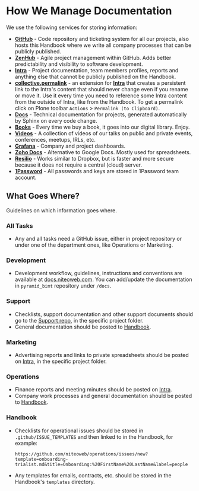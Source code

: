 # How We Manage Documentation

We use the following services for storing information:

- **[GitHub](https://github.com/niteoweb)** - Code repository and ticketing system for all our projects, also hosts this Handbook where we write all company processes that can be publicly published.
- **[ZenHub](https://www.zenhub.com/)** - Agile project management within GitHub. Adds better predictability and visibility to software development.
- **[Intra](https://intra.niteoweb.com)** - Project documentation, team members profiles, reports and anything else that cannot be publicly published on the Handbook.
- **[collective.permalink](https://pypi.python.org/pypi/collective.permalink)** - an extension for **[Intra](https://intra.niteoweb.com)** that creates a persistent link to the Intra's content that should never change even if you rename or move it. Use it every time you need to reference some Intra content from the outside of Intra, like from the Handbook. To get a permalink click on Plone toolbar `Actions` > `Permalink (to Clipboard)`.
- **[Docs](http://docs.niteoweb.com)** - Technical documentation for projects, generated automatically by Sphinx on every code change.
- **[Books](http://books.niteoweb.com)** - Every time we buy a book, it goes into our digital library. Enjoy.
- **[Videos](http://videos.niteoweb.com)** - A collection of videos of our talks on public and private events, conferences, meetups, IRLs, etc.
- **[Grafana](niteo.grafana.net)** - Company and project dashboards.
- **[Zoho Docs](https://docs.zoho.eu/home)** - Alternative to Google Docs. Mostly used for spreadsheets.
- **[Resilio](https://github.com/niteoweb/handbook/blob/master/resilio.md)** - Works similar to Dropbox, but is faster and more secure because it does not require a central (cloud) server.
- **[1Password](https://my.1password.com/)** - All passwords and keys are stored in 1Password team account.

## What Goes Where?

Guidelines on which information goes where.

### All Tasks

- Any and all tasks need a GitHub issue, either in project repository or under one of the department ones, like Operations or Marketing.

### Development

- Development workflow, guidelines, instructions and conventions are available at [docs.niteoweb.com](http://docs.niteoweb.com/pyramid_bimt/process.html). You can add/update the documentation in `pyramid_bimt` repository under `/docs`.

### Support

- Checklists, support documentation and other support documents should go to the [Support repo](https://github.com/niteoweb/support/), in the specific project folder.
- General documentation should be posted to [Handbook](https://github.com/niteoweb/handbook).

### Marketing

- Advertising reports and links to private spreadsheets should be posted on [Intra](https://intra.niteoweb.com), in the specific project folder.

### Operations

- Finance reports and meeting minutes should be posted on [Intra](https://intra.niteoweb.com).
- Company work processes and general documentation should be posted to [Handbook](https://github.com/niteoweb/handbook).

### Handbook

- Checklists for operational issues should be stored in
`.github/ISSUE_TEMPLATES` and then linked to in the Handbook, for example:

    `https://github.com/niteoweb/operations/issues/new?template=onboarding-trialist.md&title=Onboarding:%20FirstName%20LastName&label=people`

- Any templates for emails, contracts, etc. should be stored in the Handbook's
`templates` directory.
